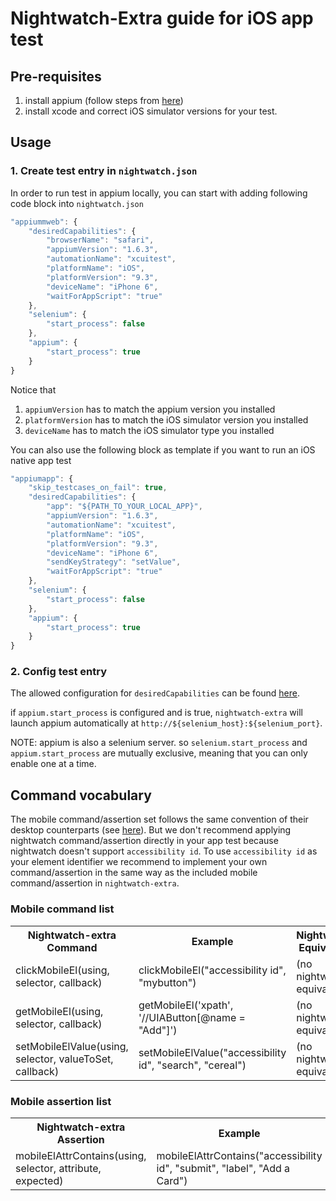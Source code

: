 # Nightwatch-Extra guide for iOS app test

## Pre-requisites

 1. install appium (follow steps from [here](https://github.com/appium/appium))
 2. install xcode and correct iOS simulator versions for your test.

## Usage

### 1. Create test entry in `nightwatch.json`

In order to run test in appium locally, you can start with adding following code block into `nightwatch.json`

```javascript
"appiummweb": {
    "desiredCapabilities": {
        "browserName": "safari",
        "appiumVersion": "1.6.3",
        "automationName": "xcuitest",
        "platformName": "iOS",
        "platformVersion": "9.3",
        "deviceName": "iPhone 6",
        "waitForAppScript": "true"
    },
    "selenium": {
        "start_process": false
    },
    "appium": {
        "start_process": true
    }
}
```

Notice that 
 1. `appiumVersion` has to match the appium version you installed
 2. `platformVersion` has to match the iOS simulator version you installed
 3. `deviceName` has to match the iOS simulator type you installed

You can also use the following block as template if you want to run an iOS native app test
```javascript
"appiumapp": {
    "skip_testcases_on_fail": true,
    "desiredCapabilities": {
        "app": "${PATH_TO_YOUR_LOCAL_APP}",
        "appiumVersion": "1.6.3",
        "automationName": "xcuitest",
        "platformName": "iOS",
        "platformVersion": "9.3",
        "deviceName": "iPhone 6",
        "sendKeyStrategy": "setValue",
        "waitForAppScript": "true"
    },
    "selenium": {
        "start_process": false
    },
    "appium": {
        "start_process": true
    }
}
``` 

### 2. Config test entry

The allowed configuration for `desiredCapabilities` can be found [here](https://github.com/appium/appium/blob/master/docs/en/writing-running-appium/running-tests.md).

if `appium.start_process` is configured and is true, `nightwatch-extra` will launch appium automatically at `http://${selenium_host}:${selenium_port}`. 

NOTE: appium is also a selenium server. so `selenium.start_process` and `appium.start_process` are mutually exclusive, meaning that you can only enable one at a time.

## Command vocabulary

The mobile command/assertion set follows the same convention of their desktop counterparts (see [here](web.md)). But we don't recommend applying nightwatch command/assertion directly in your app test because nightwatch doesn't support `accessibility id`. To use `accessibility id` as your element identifier we recommend to implement your own command/assertion in the same way as the included mobile command/assertion in `nightwatch-extra`.

### Mobile command list

<table>
  <tr>
    <th>Nightwatch-extra Command</th>
    <th>Example</th>
    <th>Nightwatch Equivalent</th>
  </tr>
  <tr>
    <td>clickMobileEl(using, selector, callback)</td>
    <td>clickMobileEl("accessibility id", "mybutton")</td>
    <td>(no nightwatch equivalent)</td>
  </tr>
  <tr>
    <td>getMobileEl(using, selector, callback)</td>
    <td>getMobileEl('xpath', '//UIAButton[@name = "Add"]')</td>
    <td>(no nightwatch equivalent)</td>
  </tr>
  <tr>
    <td>setMobileElValue(using, selector, valueToSet, callback)</td>
    <td>setMobileElValue("accessibility id", "search", "cereal")</td>
    <td>(no nightwatch equivalent)</td>
  </tr>
</table>

### Mobile assertion list

<table>
  <tr>
    <th>Nightwatch-extra Assertion</th>
    <th>Example</th>
    <th>Nightwatch Equivalent</th>
  </tr>
  <tr>
    <td>mobileElAttrContains(using, selector, attribute, expected)</td>
    <td>mobileElAttrContains("accessibility id", "submit", "label", "Add a Card")</td>
    <td>(no nightwatch equivalent)</td>
  </tr>
</table>